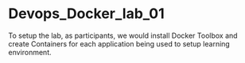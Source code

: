 # Devops_Docker_lab_01
To setup the lab, as participants, we would install Docker Toolbox and create Containers for each application being used to setup learning environment.
